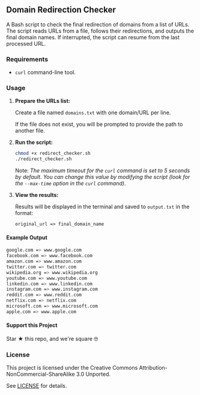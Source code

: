 ## Domain Redirection Checker

A Bash script to check the final redirection of domains from a list of URLs. The script reads URLs from a file, follows their redirections, and outputs the final domain names. If interrupted, the script can resume from the last processed URL.

### Requirements

- `curl` command-line tool.

### Usage

1. **Prepare the URLs list:**

   Create a file named `domains.txt` with one domain/URL per line.
   
   If the file does not exist, you will be prompted to provide the path to another file.

3. **Run the script:**

   ```bash
   chmod +x redirect_checker.sh
   ./redirect_checker.sh
   ```

   Note: _The maximum timeout for the `curl` command is set to 5 seconds by default. You can change this value by modifying the script (look for the `--max-time` option in the `curl` command)_.

4. **View the results:**

   Results will be displayed in the terminal and saved to `output.txt` in the format:

   ```plaintext
   original_url => final_domain_name
   ```

#### Example Output

   ```bash
   google.com => www.google.com
   facebook.com => www.facebook.com
   amazon.com => www.amazon.com
   twitter.com => twitter.com
   wikipedia.org => www.wikipedia.org
   youtube.com => www.youtube.com
   linkedin.com => www.linkedin.com
   instagram.com => www.instagram.com
   reddit.com => www.reddit.com
   netflix.com => netflix.com
   microsoft.com => www.microsoft.com
   apple.com => www.apple.com
   ```

#### Support this Project

Star ★ this repo, and we're square :nerd_face:

### License

This project is licensed under the Creative Commons Attribution-NonCommercial-ShareAlike 3.0 Unported.

See [LICENSE](https://creativecommons.org/licenses/by-nc-sa/3.0/) for details. 
